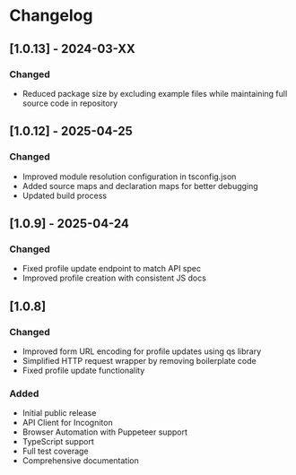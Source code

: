 # Changelog

## [1.0.13] - 2024-03-XX

### Changed

- Reduced package size by excluding example files while maintaining full source code in repository

## [1.0.12] - 2025-04-25

### Changed

- Improved module resolution configuration in tsconfig.json
- Added source maps and declaration maps for better debugging
- Updated build process

## [1.0.9] - 2025-04-24

### Changed

- Fixed profile update endpoint to match API spec
- Improved profile creation with consistent JS docs

## [1.0.8]

### Changed

- Improved form URL encoding for profile updates using qs library
- Simplified HTTP request wrapper by removing boilerplate code
- Fixed profile update functionality

### Added

- Initial public release
- API Client for Incogniton
- Browser Automation with Puppeteer support
- TypeScript support
- Full test coverage
- Comprehensive documentation
